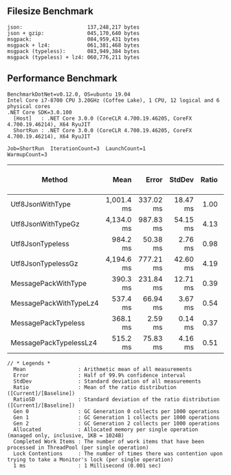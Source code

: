 ## Filesize Benchmark

```
json:                     137,248,217 bytes
json + gzip:              045,170,640 bytes
msgpack:                  084,959,431 bytes
msgpack + lz4:            061,381,468 bytes
msgpack (typeless):       083,949,384 bytes
msgpack (typeless) + lz4: 060,776,211 bytes
```

## Performance Benchmark

```
BenchmarkDotNet=v0.12.0, OS=ubuntu 19.04
Intel Core i7-8700 CPU 3.20GHz (Coffee Lake), 1 CPU, 12 logical and 6 physical cores
.NET Core SDK=3.0.100
  [Host]   : .NET Core 3.0.0 (CoreCLR 4.700.19.46205, CoreFX 4.700.19.46214), X64 RyuJIT
  ShortRun : .NET Core 3.0.0 (CoreCLR 4.700.19.46205, CoreFX 4.700.19.46214), X64 RyuJIT

Job=ShortRun  IterationCount=3  LaunchCount=1  
WarmupCount=3  
```

|                 Method |       Mean |     Error |   StdDev | Ratio | RatioSD |     Gen 0 |     Gen 1 |     Gen 2 | Allocated | Completed Work Items | Lock Contentions |
|----------------------- |-----------:|----------:|---------:|------:|--------:|----------:|----------:|----------:|----------:|---------------------:|-----------------:|
|       Utf8JsonWithType | 1,001.4 ms | 337.02 ms | 18.47 ms |  1.00 |    0.00 | 1000.0000 | 1000.0000 |         - | 642.99 MB |               3.0000 |                - |
|     Utf8JsonWithTypeGz | 4,134.0 ms | 987.83 ms | 54.15 ms |  4.13 |    0.13 | 7000.0000 | 7000.0000 | 2000.0000 | 814.09 MB |               3.0000 |                - |
|       Utf8JsonTypeless |   984.2 ms |  50.38 ms |  2.76 ms |  0.98 |    0.02 | 1000.0000 | 1000.0000 |         - | 642.99 MB |               2.0000 |                - |
|     Utf8JsonTypelessGz | 4,194.6 ms | 777.21 ms | 42.60 ms |  4.19 |    0.04 | 7000.0000 | 7000.0000 | 2000.0000 | 814.08 MB |               3.0000 |                - |
|    MessagePackWithType |   390.3 ms | 231.84 ms | 12.71 ms |  0.39 |    0.02 |         - |         - |         - |  336.9 MB |               2.0000 |                - |
| MessagePackWithTypeLz4 |   537.4 ms |  66.94 ms |  3.67 ms |  0.54 |    0.01 | 2000.0000 | 2000.0000 |         - | 395.79 MB |               2.0000 |                - |
|    MessagePackTypeless |   368.1 ms |   2.59 ms |  0.14 ms |  0.37 |    0.01 |         - |         - |         - | 335.94 MB |               2.0000 |                - |
| MessagePackTypelessLz4 |   515.2 ms |  75.83 ms |  4.16 ms |  0.51 |    0.01 | 2000.0000 | 2000.0000 |         - | 394.22 MB |               2.0000 |                - |

```
// * Legends *
  Mean                 : Arithmetic mean of all measurements
  Error                : Half of 99.9% confidence interval
  StdDev               : Standard deviation of all measurements
  Ratio                : Mean of the ratio distribution ([Current]/[Baseline])
  RatioSD              : Standard deviation of the ratio distribution ([Current]/[Baseline])
  Gen 0                : GC Generation 0 collects per 1000 operations
  Gen 1                : GC Generation 1 collects per 1000 operations
  Gen 2                : GC Generation 2 collects per 1000 operations
  Allocated            : Allocated memory per single operation (managed only, inclusive, 1KB = 1024B)
  Completed Work Items : The number of work items that have been processed in ThreadPool (per single operation)
  Lock Contentions     : The number of times there was contention upon trying to take a Monitor's lock (per single operation)
  1 ms                 : 1 Millisecond (0.001 sec)
```
